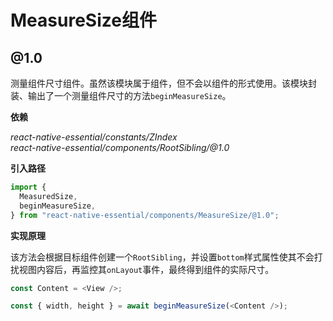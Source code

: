 # MeasureSize组件

## @1.0

测量组件尺寸组件。虽然该模块属于组件，但不会以组件的形式使用。该模块封装、输出了一个测量组件尺寸的方法`beginMeasureSize`。

**依赖**

_react-native-essential/constants/ZIndex_  
_react-native-essential/components/RootSibling/@1.0_

**引入路径**

```js
import {
  MeasuredSize,
  beginMeasureSize,
} from "react-native-essential/components/MeasureSize/@1.0";
```

**实现原理**

该方法会根据目标组件创建一个`RootSibling`，并设置`bottom`样式属性使其不会打扰视图内容后，再监控其`onLayout`事件，最终得到组件的实际尺寸。

```js
const Content = <View />;

const { width, height } = await beginMeasureSize(<Content />);
```
